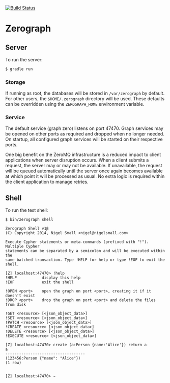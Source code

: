 [![Build Status](https://travis-ci.org/zerograph/zerograph.png)](https://travis-ci.org/zerograph/zerograph)

# Zerograph

## Server

To run the server:

```bash
$ gradle run
```

### Storage

If running as root, the databases will be stored in ``/var/zerograph`` by
default. For other users, the ``$HOME/.zerograph`` directory will be used.
These defaults can be overridden using the ``ZEROGRAPH_HOME`` environment
variable.

### Service

The default service (graph zero) listens on port 47470. Graph services may be
opened on other ports as required and dropped when no longer needed. On
startup, all configured graph services will be started on their respective
ports.

One big benefit on the ZeroMQ infrastructure is a reduced impact to client
applications when server disruption occurs. When a client submits a request,
the server may or may not be available. If unavailable, the request will be
queued automatically until the server once again becomes available at which
point it will be processed as usual. No extra logic is required within the
client application to manage retries.


## Shell

To run the test shell:

```
$ bin/zerograph shell

Zerograph Shell v1β
(C) Copyright 2014, Nigel Small <nigel@nigelsmall.com>

Execute Cypher statements or meta-commands (prefixed with "!"). Multiple Cypher
statements can be separated by a semicolon and will be executed within the
same batched transaction. Type !HELP for help or type !EOF to exit the shell.

[Z] localhost:47470> !help
!HELP           display this help
!EOF            exit the shell

!OPEN <port>    open the graph on port <port>, creating it if it doesn't exist
!DROP <port>    drop the graph on port <port> and delete the files from disk

!GET <resource> [<json_object_data>]
!SET <resource> [<json_object_data>]
!PATCH <resource> [<json_object_data>]
!CREATE <resource> [<json_object_data>]
!DELETE <resource> [<json_object_data>]
!EXECUTE <resource> [<json_object_data>]

[Z] localhost:47470> create (a:Person {name:'Alice'}) return a
a
-----------------------------------
(123456:Person {"name": "Alice"})
(1 row)


[Z] localhost:47470> ⌁
```
